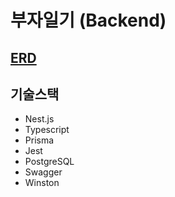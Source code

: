 # 부자일기 (Backend)

## [ERD](https://www.erdcloud.com/d/wvHZXTAu79p6Rirkn)

## 기술스택

- Nest.js
- Typescript
- Prisma
- Jest
- PostgreSQL
- Swagger
- Winston
